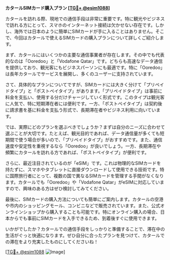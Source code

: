 **カタールSIMカード購入プラン [[TG💪+ @esim1088](https://t.me/s/esim1088)]**

カタールを訪れる際、現地での通信手段は非常に重要です。特に観光やビジネスで訪れる方にとって、スマホのインターネット接続は欠かせない存在です。しかし、海外では日本のように簡単にSIMカードが手に入ることはありません。そこで、今回はカタールで使えるSIMカードの購入プランについて詳しくご紹介します。

まず、カタールにはいくつかの主要な通信事業者が存在します。その中でも代表的なのは「Ooredoo」と「Vodafone Qatar」です。どちらも高速なデータ通信を提供しており、観光客にもビジネスパーソンにも最適です。特に「Ooredoo」は長年カタールでサービスを展開し、多くのユーザーに支持されています。

さて、具体的なプランについてですが、SIMカードには大きく分けて「プリペイドタイプ」と「ポストペイタイプ」があります。「プリペイドタイプ」は事前に料金を支払い、使用する分だけチャージしていく形式です。このタイプは観光客に人気で、特に短期滞在者には便利です。一方、「ポストペイタイプ」は契約後に請求書を基に料金を支払う形式で、長期滞在者やビジネス利用に向いています。

では、実際にどのプランを選ぶべきでしょうか？まずは自分のニーズに合わせて選ぶことが大切です。たとえば、観光目的であれば、データ通信量が多くても短期間で使う場合が多いので、「プリペイドタイプ」がおすすめです。また、通信速度や安定性を重視するなら「Ooredoo」が良いでしょう。一方、長期滞在や頻繁にカタールを訪れる方であれば、「ポストペイタイプ」が便利です。

さらに、最近注目されているのが「eSIM」です。これは物理的なSIMカードを持たずに、スマホやタブレットに直接ダウンロードして使用できる技術です。特に国際旅行者にとって、複数の国で異なるSIMカードを管理する手間がなくなります。カタールでも「Ooredoo」や「Vodafone Qatar」がeSIMに対応していますので、興味のある方はぜひ検討してみてください。

最後に、SIMカードの購入方法についても簡単にご案内します。カタールの空港や市内のショッピングモール、コンビニなどで販売されています。また、公式オンラインショップから購入することも可能です。特にオンライン購入の場合、日本からでも事前にSIMカードを入手できるため、到着後すぐに使用できます。

いかがでしたか？カタールでの通信手段をしっかりと準備することで、滞在中の生活がぐっと快適になります。ぜひ自分に合ったプランを見つけて、カタールでの滞在をより充実したものにしてくださいね！

[[TG💪+ @esim1088](https://t.me/s/esim1088) ![Image](https://i.postimg.cc/Y0z9fWf4/image.png)]